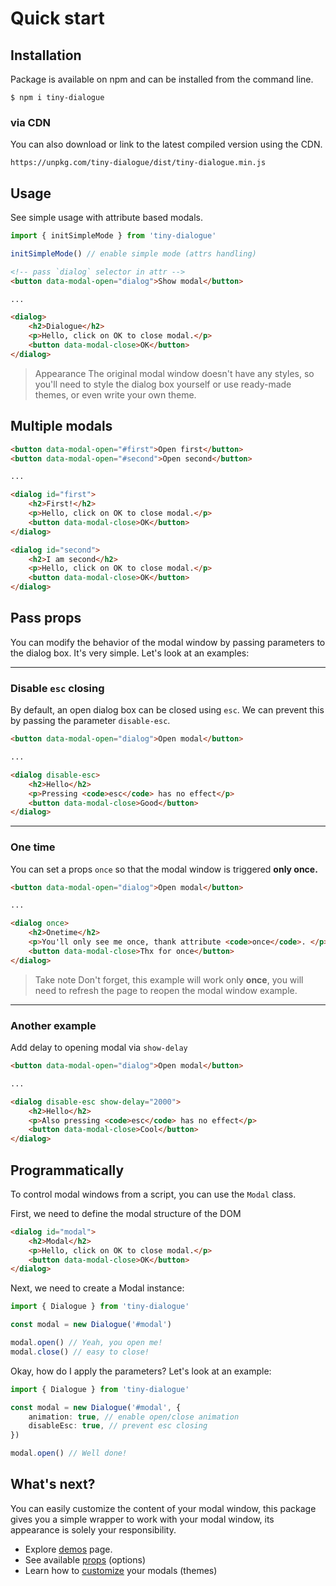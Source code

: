 # Quick start

## Installation

Package is available on npm and can be installed from the command line.
```shell
$ npm i tiny-dialogue
```
### via CDN
You can also download or link to the latest compiled version using the CDN.

```shell
https://unpkg.com/tiny-dialogue/dist/tiny-dialogue.min.js
```

## Usage

See simple usage with attribute based modals.

```typescript
import { initSimpleMode } from 'tiny-dialogue'

initSimpleMode() // enable simple mode (attrs handling)
```

```html
<!-- pass `dialog` selector in attr -->
<button data-modal-open="dialog">Show modal</button>

... 

<dialog>
    <h2>Dialogue</h2>
    <p>Hello, click on OK to close modal.</p>
    <button data-modal-close>OK</button>
</dialog>
```
> Appearance
The original modal window doesn't have any styles, so you'll need to style
the dialog box yourself or use ready-made themes, or even write your own theme.

## Multiple modals

```html
<button data-modal-open="#first">Open first</button>
<button data-modal-open="#second">Open second</button>

... 

<dialog id="first">
    <h2>First!</h2>
    <p>Hello, click on OK to close modal.</p>
    <button data-modal-close>OK</button>
</dialog>

<dialog id="second">
    <h2>I am second</h2>
    <p>Hello, click on OK to close modal.</p>
    <button data-modal-close>OK</button>
</dialog>
```

## Pass props
You can modify the behavior of the modal window by passing parameters
to the dialog box. It's very simple. Let's look at an examples:

---

### Disable `esc` closing

By default, an open dialog box can be closed using `esc`.
We can prevent this by passing the parameter `disable-esc`.

```html
<button data-modal-open="dialog">Open modal</button>

... 

<dialog disable-esc>
    <h2>Hello</h2>
    <p>Pressing <code>esc</code> has no effect</p>
    <button data-modal-close>Good</button>
</dialog>
```

---

### One time
You can set a props `once` so that the modal window is triggered **only once.**
```html
<button data-modal-open="dialog">Open modal</button>

... 

<dialog once>
    <h2>Onetime</h2>
    <p>You'll only see me once, thank attribute <code>once</code>. </p>
    <button data-modal-close>Thx for once</button>
</dialog>
```

> Take note
Don't forget, this example will work only **once**, you will need to refresh the page to reopen the modal window example.
---

### Another example
Add delay to opening modal via `show-delay`
```html
<button data-modal-open="dialog">Open modal</button>

... 

<dialog disable-esc show-delay="2000">
    <h2>Hello</h2>
    <p>Also pressing <code>esc</code> has no effect</p>
    <button data-modal-close>Cool</button>
</dialog>
```

## Programmatically

To control modal windows from a script, you can use the `Modal` class.

First, we need to define the modal structure of the DOM
```html
<dialog id="modal">
    <h2>Modal</h2>
    <p>Hello, click on OK to close modal.</p>
    <button data-modal-close>OK</button>
</dialog>
```

Next, we need to create a Modal instance:
```typescript
import { Dialogue } from 'tiny-dialogue'

const modal = new Dialogue('#modal')

modal.open() // Yeah, you open me!
modal.close() // easy to close!
```

Okay, how do I apply the parameters? Let's look at an example:

```typescript
import { Dialogue } from 'tiny-dialogue'

const modal = new Dialogue('#modal', {
    animation: true, // enable open/close animation
    disableEsc: true, // prevent esc closing
})

modal.open() // Well done!
```

## What's next?

You can easily customize the content of your modal window, this package gives you a simple wrapper to work with
your modal window, its appearance is solely your responsibility.

- Explore [demos](/demos) page.
- See available [props](/api/props) (options)
- Learn how to [customize](/api/customize) your modals (themes)
